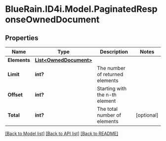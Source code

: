 # BlueRain.ID4i.Model.PaginatedResponseOwnedDocument
## Properties

Name | Type | Description | Notes
------------ | ------------- | ------------- | -------------
**Elements** | [**List&lt;OwnedDocument&gt;**](OwnedDocument.md) |  | 
**Limit** | **int?** | The number of returned elements | 
**Offset** | **int?** | Starting with the n-th element | 
**Total** | **int?** | The total number of elements | [optional] 

[[Back to Model list]](../README.md#documentation-for-models) [[Back to API list]](../README.md#documentation-for-api-endpoints) [[Back to README]](../README.md)

